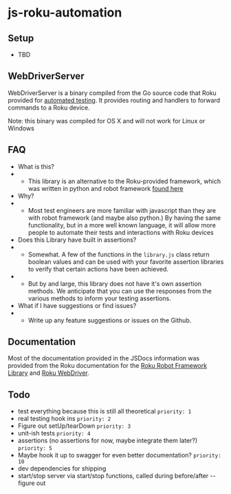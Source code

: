 # js-roku-automation

## Setup

- TBD

## WebDriverServer

WebDriverServer is a binary compiled from the Go source code that Roku provided for [automated testing](https://github.com/rokudev/automated-channel-testing). It provides routing and handlers to forward commands to a Roku device.

Note: this binary was compiled for OS X and will not work for Linux or Windows

## FAQ

- What is this?
- - This library is an alternative to the Roku-provided framework, which was written in python and robot framework [found here](https://github.com/rokudev/automated-channel-testing)
- Why?
- - Most test engineers are more familiar with javascript than they are with robot framework (and maybe also python.) By having the same functionality, but in a more well known language, it will allow more people to automate their tests and interactions with Roku devices
- Does this Library have built in assertions?
- - Somewhat. A few of the functions in the `library.js` class return boolean values and can be used with your favorite assertion libraries to verify that certain actions have been achieved.
- - But by and large, this library does not have it's own assertion methods. We anticipate that you can use the responses from the various methods to inform your testing assertions.
- What if I have suggestions or find issues?
- - Write up any feature suggestions or issues on the Github.

## Documentation

Most of the documentation provided in the JSDocs information was provided from the Roku documentation for the [Roku Robot Framework Library](https://developer.roku.com/en-ca/docs/developer-program/dev-tools/automated-channel-testing/robot-framework-library.md) and [Roku WebDriver](https://developer.roku.com/en-ca/docs/developer-program/dev-tools/automated-channel-testing/web-driver.md).

## Todo

- test everything because this is still all theoretical `priority: 1`
- real testing hook ins `priority: 2`
- Figure out setUp/tearDown `priority: 3`
- unit-ish tests `priority: 4`
- assertions (no assertions for now, maybe integrate them later?) `priority: 5`
- Maybe hook it up to swagger for even better documentation? `priority: 10`
- dev dependencies for shipping
- start/stop server via start/stop functions, called during before/after -- figure out
